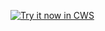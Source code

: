 <a target="_blank" href="https://chrome.google.com/webstore/detail/gkmjlnhjcdognmniiadfdhdlgdocngda">![Try it now in CWS](https://raw.github.com/GoogleChrome/chrome-extensions-samples/main/_archive/apps/tryitnowbutton.png "Click here to install this sample from the Chrome Web Store")</a>
